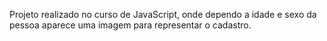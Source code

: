 Projeto realizado no curso de JavaScript, onde dependo a idade e sexo da pessoa aparece uma imagem para representar o cadastro.